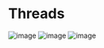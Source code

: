 # Threads
![image](https://github.com/esmanur-karatas/Threads/assets/83882274/850fd044-db54-4f20-a7f6-5b3dd4eb8e69)
![image](https://github.com/esmanur-karatas/Threads/assets/83882274/364eecd2-6c5c-4dd8-8a3b-c07f3cf79366)
![image](https://github.com/esmanur-karatas/Threads/assets/83882274/27a0c42e-1e19-466f-b09d-58aa1e56c991)


